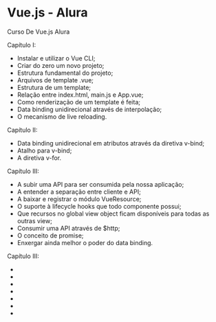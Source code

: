# Vue.js - Alura

Curso De Vue.js Alura

<p>Capítulo I:</p>

<ul>
    <li>Instalar e utilizar o Vue CLI;</li>
    <li>Criar do zero um novo projeto;</li>
    <li>Estrutura fundamental do projeto;</li>
    <li>Arquivos de template .vue;</li>
    <li>Estrutura de um template;</li>
    <li>Relação entre index.html, main.js e App.vue;</li>
    <li>Como renderização de um template é feita;</li>
    <li>Data binding unidirecional através de interpolação;</li>
    <li>O mecanismo de live reloading.</li>
</ul>

<p>Capítulo II:</p>

<ul>
    <li>Data binding unidirecional em atributos através da diretiva v-bind;</li>
    <li>Atalho para v-bind;</li>
    <li>A diretiva v-for.</li>
</ul>

<p>Capítulo III:</p>

<ul>
    <li>A subir uma API para ser consumida pela nossa aplicação;</li>
    <li>A entender a separação entre cliente e API;</li>
    <li>A baixar e registrar o módulo VueResource;</li>
    <li>O suporte à lifecycle hooks que todo componente possui;</li>
    <li>Que recursos no global view object ficam disponíveis para todas as outras view;</li>
    <li>Consumir uma API através de $http;</li>
    <li>O conceito de promise;</li>
    <li>Enxergar ainda melhor o poder do data binding.</li>
</ul>

<p>Capítulo III:</p>

<ul>
    <li></li>
    <li></li>
    <li></li>
    <li></li>
    <li></li>
    <li></li>
    <li></li>
</ul>
